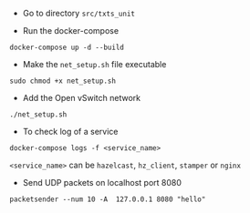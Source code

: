 
- Go to directory `src/txts_unit`

- Run the docker-compose
```
docker-compose up -d --build
```

- Make the `net_setup.sh` file executable
```
sudo chmod +x net_setup.sh
```

- Add the Open vSwitch network
```
./net_setup.sh
```

- To check log of a service
```
docker-compose logs -f <service_name>
```
`<service_name>` can be `hazelcast`, `hz_client`, `stamper` or `nginx`


- Send UDP packets on localhost port 8080
```
packetsender --num 10 -A  127.0.0.1 8080 "hello"
```
